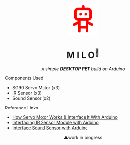 <p align="center">
    <img width="100" src="./assets/icon1.png" alt="Icon">
</p>

<h1 align="center">
  <b>M I L O<sup>🤖</sup></b>
</h1>

<p align="center"><i>A simple <b>DESKTOP PET</b> build on Arduino</i></p>

Components Used

- SG90 Servo Motor (x3)
- IR Sensor (x3)
- Sound Sensor (x2)

Reference Links

- <a href="https://lastminuteengineers.com/servo-motor-arduino-tutorial/">How Servo Motor Works & Interface It With Arduino</a>
- <a href="https://circuitdigest.com/microcontroller-projects/interfacing-ir-sensor-module-with-arduino">Interfacing IR Sensor Module with Arduino</a>
- <a href="https://lastminuteengineers.com/sound-sensor-arduino-tutorial/">Interface Sound Sensor with Arduino</a>

<p align="center">⚠️work in progress</p>
